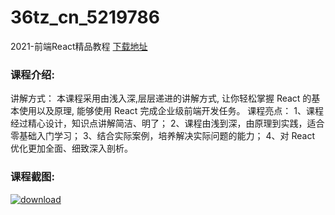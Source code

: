 # 36tz_cn_5219786
2021-前端React精品教程
[下载地址](http://www.36tz.cn/article/5219786 "下载地址")
### 课程介绍:
讲解方式：
本课程采用由浅入深,层层递进的讲解方式, 让你轻松掌握 React 的基本使用以及原理, 能够使用 React 完成企业级前端开发任务。
课程亮点：
1、课程经过精心设计，知识点讲解简洁、明了；
2、课程由浅到深，由原理到实践，适合零基础入门学习；
3、结合实际案例，培养解决实际问题的能力；
4、对 React 优化更加全面、细致深入剖析。

### 课程截图:
[![download](http://36tz.cn/muke_img/2021_05_2-17.png "下载地址")](http://www.36tz.cn "下载地址")

